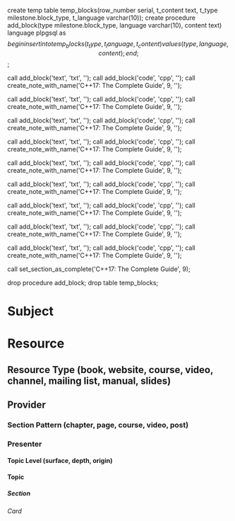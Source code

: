 create temp table temp_blocks(row_number serial, t_content text, t_type milestone.block_type, t_language varchar(10));
create procedure add_block(type milestone.block_type, language varchar(10), content text) language plpgsql as $$ begin insert into temp_blocks (t_type, t_language, t_content) values (type, language, content); end; $$;

call add_block('text', 'txt', '');
call add_block('code', 'cpp', '');
call create_note_with_name('C++17: The Complete Guide', 9, '');

call add_block('text', 'txt', '');
call add_block('code', 'cpp', '');
call create_note_with_name('C++17: The Complete Guide', 9, '');

call add_block('text', 'txt', '');
call add_block('code', 'cpp', '');
call create_note_with_name('C++17: The Complete Guide', 9, '');

call add_block('text', 'txt', '');
call add_block('code', 'cpp', '');
call create_note_with_name('C++17: The Complete Guide', 9, '');

call add_block('text', 'txt', '');
call add_block('code', 'cpp', '');
call create_note_with_name('C++17: The Complete Guide', 9, '');

call add_block('text', 'txt', '');
call add_block('code', 'cpp', '');
call create_note_with_name('C++17: The Complete Guide', 9, '');

call add_block('text', 'txt', '');
call add_block('code', 'cpp', '');
call create_note_with_name('C++17: The Complete Guide', 9, '');

call add_block('text', 'txt', '');
call add_block('code', 'cpp', '');
call create_note_with_name('C++17: The Complete Guide', 9, '');

call add_block('text', 'txt', '');
call add_block('code', 'cpp', '');
call create_note_with_name('C++17: The Complete Guide', 9, '');

call set_section_as_complete('C++17: The Complete Guide', 9);

drop procedure add_block;
drop table temp_blocks;
# Subject
# Resource
## Resource Type (book, website, course, video, channel, mailing list, manual, slides)
## Provider
### Section Pattern (chapter, page, course, video, post)
### Presenter

#### Topic Level (surface, depth, origin)
#### Topic

##### Section

###### Card
